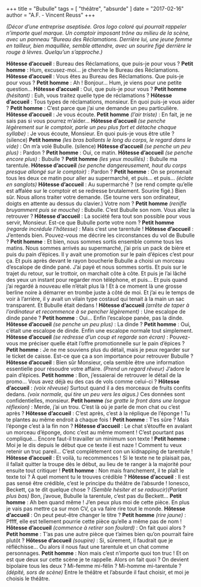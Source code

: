 +++
title = "Bubulle"
tags = [ "théâtre", "absurde" ]
date = "2017-02-16"
author = "A.F. - Vincent Reuss"
+++


*(Décor d’une entreprise aseptisée. Gros logo coloré qui pourrait rappeler n’importe quel marque. Un comptoir imposant trône au milieu de la scène, avec un panneau “Bureau des Réclamations. Derrière lui, une jeune femme en tailleur, bien maquillée, semble attendre, avec un sourire figé derrière le rouge à lèvres.
Quelqu’un s’approche.)*

**Hôtesse d’accueil** : Bureau des Réclamations, que puis-je pour vous ?
**Petit homme** : Hum, excusez-moi... je cherche le Bureau des Réclamations.
**Hôtesse d’accueil** : Vous êtes au Bureau des Réclamations. Que puis-je pour vous ?
**Petit homme** : Ah ! Bonjour… Hum, je viens pour une petite question...
**Hôtesse d’accueil** : Oui, que puis-je pour vous ?
**Petit homme** *(hésitant)* : Euh, vous traitez quelle type de réclamations ?
**Hôtesse d’accueil** : Tous types de réclamations, monsieur. En quoi puis-je vous aider ?
**Petit homme** : C’est parce que j’ai une demande un peu particulière.
**Hôtesse d’accueil** : Je vous écoute.
**Petit homme** *(l’air triste)* : En fait, je ne sais pas si vous pourrez m’aider...
**Hôtesse d’accueil** *(se penche légèrement sur le comptoir, parle un peu plus fort et détache chaque syllabe)* : Je vous écoute, Monsieur. En quoi puis-je vous être utile ?
(silence)
**Petit homme** *(les bras ballants le long du corps, le regard dans le vide)* : On m’a volé Bubulle.
(silence)
**Hôtesse d’accueil** *(se penche un peu plus)* : Pardon ?
**Petit homme** : Oui, ce matin.
**Hôtesse d’accueil** *(se penche encore plus)* : Bubulle ?
**Petit homme** *(les yeux mouillés)* : Bubulle ma tarentule.
**Hôtesse d’accueil** *(se penche dangereusement, haut du corps presque allongé sur le comptoir)* : Pardon ?
**Petit homme** : On se promenait tous les deux ce matin pour aller au supermarché, et puis… et puis... *(éclate en sanglots)*
**Hôtesse d’accueil** : Au supermarché ? (se rend compte qu’elle est affalée sur le comptoir et se redresse brutalement. Sourire figé.) Bien sûr. Nous allons traiter votre demande. (Se tourne vers son ordinateur, doigts en attente au dessus du clavier.) Votre nom ?
**Petit homme** *(renifle bruyamment puis se mouche)* : Bubulle. C’est Bubulle son nom. Vous allez la retrouver ?
**Hôtesse d’accueil** : La société fera tout son possible pour vous servir, Monsieur. Est-ce que Bubulle porte votre nom ?
**Petit homme** *(regarde incrédule l’hôtesse)* : Mais c’est une tarentule !
**Hôtesse d’accueil** : J’entends bien. Pouvez-vous me décrire les circonstances du vol de Bubulle ?
**Petit homme** : Et bien, nous sommes sortis ensemble comme tous les matins. Nous sommes arrivés au supermarché, j’ai pris un pack de bière et puis du pain d’épices. Il y avait une promotion sur le pain d’épices c’est pour ça. Et puis après devant le rayon boucherie Bubulle a choisi un morceau d’escalope de dinde pané. J’ai payé et nous sommes sortis. Et puis sur le trajet du retour, sur le trottoir, on marchait côte à côte. Et puis je l’ai lâché des yeux un instant pour regarder mon téléphone, et puis… Et puis quand j’ai regardé à nouveau elle n’était plus là ! Et à ce moment là une grosse berline noire à démarrer en trombe juste à côté de moi. Et j’ai eu le temps de voir à l’arrière, il y avait un vilain type costaud qui tenait à la main un sac transparent. Et Bubulle était dedans !
**Hôtesse d’accueil** *(arrête de taper à l’ordinateur et recommence à se pencher légèrement)* : Une escalope de dinde panée ?
**Petit homme** : Oui… Enfin l’escalope panée, pas la dinde.
**Hôtesse d’accueil** *(se penche un peu plus)* : La dinde ?
**Petit homme** : Oui, c’était une escalope de dinde. Enfin une escalope normale tout simplement.
**Hôtesse d’accueil** *(se redresse d’un coup et regarde son écran)* : Pouvez-vous me préciser quelle était l’offre promotionnelle sur le pain d’épices ?
**Petit homme** : Je ne me souviens plus du détail, mais je peux regarder sur le ticket de caisse. Est-ce que ça a son importance pour retrouver Bubulle ?
**Hôtesse d’accueil** : Bien sûr Monsieur, cela semble être une information essentielle pour résoudre votre affaire. *(Prend un regard rêveur)* J’adore le pain d’épices.
**Petit homme** : Bon, j’essaierai de retrouver le détail de la promo… Vous avez déjà eu des cas de vols comme celui-ci ?
**Hôtesse d’accueil** : *(voix rêveuse)* Surtout quand il a des morceaux de fruits confits dedans. *(voix normale, qui tire un peu vers les aigus.)* Ces données sont confidentielles, monsieur.
**Petit homme** *(se gratte le front dans une longue réflexion)* : Merde, j’ai un trou. C’est là où je parle de mon chat ou c’est après ?
**Hôtesse d’accueil** : C’est après, c’est à la réplique de l’éponge ! Tu te plantes au même endroit à chaque fois !
**Petit homme** : T’es sûre ? Mais l’éponge c’est à la fin non ?
**Hôtesse d’accueil** : Le chat s’étouffe en avalant un morceau d’éponge, donc c’est au même moment ! C’est pourtant pas compliqué… Encore faut-il travailler un minimum son texte !
**Petit homme** : Moi je le dis depuis le début que ce texte il est naze ! Comment tu veux retenir un truc pareil... C’est complètement con un kidnapping de tarentule !
**Hôtesse d’accueil** : Et voilà, tu recommences ! Si le texte ne te plaisait pas, il fallait quitter la troupe dès le début, au lieu de te ranger à la majorité pour ensuite tout critiquer !
**Petit homme** : Non mais franchement, il te plaît le texte toi ? À quel moment tu le trouves crédible ?
**Hôtesse d’accueil** : Il est pas sensé être crédible, c’est le principe du théâtre de l’absurde ! Ionesco, Beckett, ça te dit quelque chose ? *(Semble hésiter et se radoucir)(Parlant plus bas)* Bon, j’avoue, Bubulle la tarentule, c’est pas du Beckett…
**Petit homme** : Ah ben quand même ! J’en peux plus moi de cette pièce. En plus je vais pas mettre ça sur mon CV, ça va faire rire tout le monde.
**Hôtesse d’accueil** : On peut peut-être changer le titre ?
**Petit homme** *(rire jaune)* : Pffff, elle est tellement pourrie cette pièce qu’elle a même pas de nom !
**Hôtesse d’accueil** *(commence à retirer son foulard)* : On fait quoi alors ?
**Petit homme** : T’as pas une autre pièce que t’aimes bien qu’on pourrait faire plutôt ?
**Hôtesse d’accueil** *(soupire)* : Si, sûrement, il faudrait que je réfléchisse… Ou alors il nous faut une tarentule et un chat comme personnages.
**Petit homme** : Non mais c’est n’importe quoi ton truc ! Et on est que deux sur cette scène je te rappelle. Alors on fait quoi ? On devient bipolaire tous les deux ? Mi-femme mi-félin ? Mi-homme mi-tarentule ? *(dépité, sors de scène)* Entre le théâtre et l’absurde il faut choisir, et moi je choisis le théâtre.
